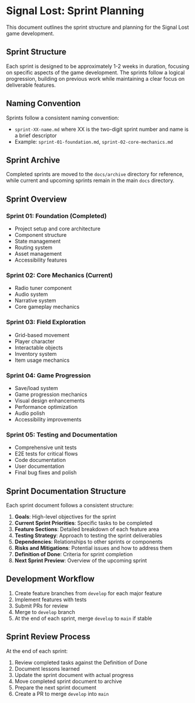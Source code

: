 # Signal Lost: Sprint Planning

This document outlines the sprint structure and planning for the Signal Lost game development.

## Sprint Structure

Each sprint is designed to be approximately 1-2 weeks in duration, focusing on specific aspects of the game development. The sprints follow a logical progression, building on previous work while maintaining a clear focus on deliverable features.

## Naming Convention

Sprints follow a consistent naming convention:
- `sprint-XX-name.md` where XX is the two-digit sprint number and name is a brief descriptor
- Example: `sprint-01-foundation.md`, `sprint-02-core-mechanics.md`

## Sprint Archive

Completed sprints are moved to the `docs/archive` directory for reference, while current and upcoming sprints remain in the main `docs` directory.

## Sprint Overview

### Sprint 01: Foundation (Completed)
- Project setup and core architecture
- Component structure
- State management
- Routing system
- Asset management
- Accessibility features

### Sprint 02: Core Mechanics (Current)
- Radio tuner component
- Audio system
- Narrative system
- Core gameplay mechanics

### Sprint 03: Field Exploration
- Grid-based movement
- Player character
- Interactable objects
- Inventory system
- Item usage mechanics

### Sprint 04: Game Progression
- Save/load system
- Game progression mechanics
- Visual design enhancements
- Performance optimization
- Audio polish
- Accessibility improvements

### Sprint 05: Testing and Documentation
- Comprehensive unit tests
- E2E tests for critical flows
- Code documentation
- User documentation
- Final bug fixes and polish

## Sprint Documentation Structure

Each sprint document follows a consistent structure:

1. **Goals**: High-level objectives for the sprint
2. **Current Sprint Priorities**: Specific tasks to be completed
3. **Feature Sections**: Detailed breakdown of each feature area
4. **Testing Strategy**: Approach to testing the sprint deliverables
5. **Dependencies**: Relationships to other sprints or components
6. **Risks and Mitigations**: Potential issues and how to address them
7. **Definition of Done**: Criteria for sprint completion
8. **Next Sprint Preview**: Overview of the upcoming sprint

## Development Workflow

1. Create feature branches from `develop` for each major feature
2. Implement features with tests
3. Submit PRs for review
4. Merge to `develop` branch
5. At the end of each sprint, merge `develop` to `main` if stable

## Sprint Review Process

At the end of each sprint:
1. Review completed tasks against the Definition of Done
2. Document lessons learned
3. Update the sprint document with actual progress
4. Move completed sprint document to archive
5. Prepare the next sprint document
6. Create a PR to merge `develop` into `main`
